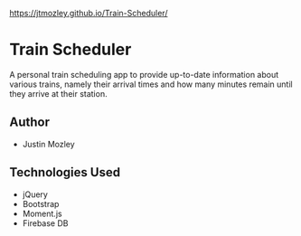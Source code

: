 https://jtmozley.github.io/Train-Scheduler/
# Train Scheduler
A personal train scheduling app to provide up-to-date information about various trains, namely their arrival times and how many minutes remain until they arrive at their station.
## Author
- Justin Mozley
## Technologies Used
- jQuery
- Bootstrap
- Moment.js
- Firebase DB
